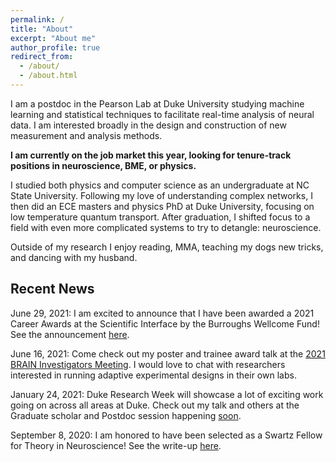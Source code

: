 ```yaml
---
permalink: /
title: "About"
excerpt: "About me"
author_profile: true
redirect_from: 
  - /about/
  - /about.html
---
```



I am a postdoc in the Pearson Lab at Duke University studying machine learning and statistical techniques to facilitate real-time analysis of neural data. I am interested broadly in the design and construction of new measurement and analysis methods. 

**I am currently on the job market this year, looking for tenure-track positions in neuroscience, BME, or physics.**

I studied both physics and computer science as an undergraduate at NC State University. Following my love of understanding complex networks, I then did an ECE masters and physics PhD at Duke University, focusing on low temperature quantum transport. After graduation, I shifted focus to a field with even more complicated systems to try to detangle: neuroscience. 

Outside of my research I enjoy reading, MMA, teaching my dogs new tricks, and dancing with my husband.


## Recent News

June 29, 2021: I am excited to announce that I have been awarded a 2021 Career Awards at the Scientific Interface by the Burroughs Wellcome Fund!  See the announcement [here](https://www.bwfund.org/news/2021-career-award-at-the-scientific-interfaces-recipients-announced/). 


June 16, 2021: Come check out my poster and trainee award talk at the [2021 BRAIN Investigators Meeting](https://www.brainmeeting2021.com/). I would love to chat with researchers interested in running adaptive experimental designs in their own labs.


January 24, 2021: Duke Research Week will showcase a lot of exciting work going on across all areas at Duke. Check out my talk and others at the Graduate scholar and Postdoc session happening [soon](https://dukeresearchweek.vfairs.com/).


September 8, 2020: I am honored to have been selected as a Swartz Fellow for Theory in Neuroscience! See the write-up [here](https://www.neuro.duke.edu/research/research-news/anne-draelos-awarded-swartz-postdoc-fellowship).
